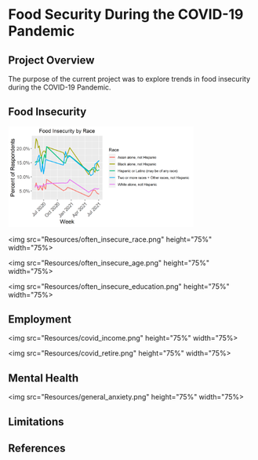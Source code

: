 # Food Security During the COVID-19 Pandemic
## Project Overview
The purpose of the current project was to explore trends in food insecurity during the COVID-19 Pandemic. 



## Food Insecurity
<img src="Resources/insecurity_race.png" height="75%" width="75%">    

<img src="Resources/often_insecure_race.png" height="75%" width="75%>     

<img src="Resources/often_insecure_age.png" height="75%" width="75%>     

<img src="Resources/often_insecure_education.png" height="75%" width="75%>     

## Employment
<img src="Resources/covid_income.png" height="75%" width="75%>         

<img src="Resources/covid_retire.png" height="75%" width="75%>        

## Mental Health
<img src="Resources/general_anxiety.png" height="75%" width="75%>    

## Limitations


## References
